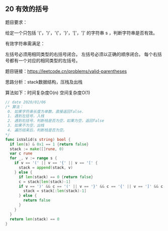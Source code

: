 ## 20 有效的括号

题目要求：

给定一个只包括 '('，')'，'{'，'}'，'['，']' 的字符串 s ，判断字符串是否有效。

有效字符串需满足：

左括号必须用相同类型的右括号闭合。
左括号必须以正确的顺序闭合。
每个右括号都有一个对应的相同类型的左括号。

题目链接：https://leetcode.cn/problems/valid-parentheses


思路分析：stack数据结构，压栈及出栈

算法如下：时间复杂度O(n) 空间复杂度O(1)

```go
// date 2020/01/06
/* 算法：
 0. 如果字符串长度为单数，直接返回false.
 1. 遇到左括号，入栈
 2. 遇到右括号，判断栈是否为空，如果为空，返回false
 3. 如果不为空，出栈
 4. 遍历结束后，判断栈是否为空。
*/
func isValid(s string) bool {
  if len(s) & 0x1 == 1 {return false}
  stack := make([]rune, 0)
  var c rune
  for _, v := range s {
    if v == '(' || v == '{' || v == '[' {
      stack = append(stack, v)
    } else {
      if len(stack) == 0 {return false}
      c = stack[len(stack)-1]
      if v == ')' && c == '(' || v == '}' && c == '{' || v == ']' && c == '[' {
        stack = stack[:len(stack)-1]
      } else {
        return false
      }
    }
  }
  return len(stack) == 0
}
```

